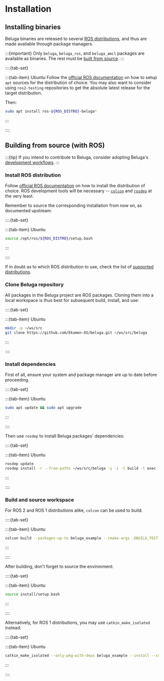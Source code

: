# Installation

## Installing binaries

Beluga binaries are released to several [ROS distributions](../index.md#support), and thus are made available through package managers.

:::{important}
Only `beluga`, `beluga_ros`, and `beluga_amcl` packages are available as binaries. The rest must be [built from source](#building-from-source-with-ros).
:::

::::{tab-set}

:::{tab-item} Ubuntu
Follow the [official ROS documentation](https://docs.ros.org) on how to setup `apt` sources for the distribution of choice. You may also want to consider using `ros2-testing` repositories to get the absolute latest release for the target distribution.

Then:

```bash
sudo apt install ros-${ROS_DISTRO}-beluga*
```
:::

::::

## Building from source (with ROS)

:::{tip}
If you intend to contribute to Beluga, consider adopting Beluga's [development workflows](https://github.com/Ekumen-OS/beluga/blob/main/DEVELOPING.md).
:::

### Install ROS distribution

Follow [official ROS documentation](https://docs.ros.org) on how to install the distribution of choice. ROS development tools will be necessary -- [`colcon`](https://colcon.readthedocs.io) and [`rosdep`](https://docs.ros.org/en/independent/api/rosdep/html) at the very least.

Remember to source the corresponding installation from now on, as documented upstream:

::::{tab-set}

:::{tab-item} Ubuntu
```bash
source /opt/ros/${ROS_DISTRO}/setup.bash
```
:::

::::

If in doubt as to which ROS distribution to use, check the list of [supported distributions](../index.md#support).

### Clone Beluga repository

All packages in the Beluga project are ROS packages. Cloning them into a local workspace is thus best for subsequent build, install, and use:

::::{tab-set}

:::{tab-item} Ubuntu
```bash
mkdir -p ~/ws/src
git clone https://github.com/Ekumen-OS/beluga.git ~/ws/src/beluga
```
:::

::::


### Install dependencies

First of all, ensure your system and package manager are up to date before proceeding.

::::{tab-set}

:::{tab-item} Ubuntu
```bash
sudo apt update && sudo apt upgrade
```
:::

::::

Then use `rosdep` to install Beluga packages' dependencies:

::::{tab-set}

:::{tab-item} Ubuntu
```bash
rosdep update
rosdep install -r --from-paths ~/ws/src/beluga -y -i -t build -t exec
```
:::

::::

### Build and source workspace

For ROS 2 and ROS 1 distributions alike, `colcon` can be used to build:

::::{tab-set}

:::{tab-item} Ubuntu
```bash
colcon build --packages-up-to beluga_example --cmake-args -DBUILD_TESTING=OFF
```
:::

::::

After building, don't forget to source the environment:

::::{tab-set}

:::{tab-item} Ubuntu
```bash
source install/setup.bash
```
:::

::::

Alternatively, for ROS 1 distributions, you may use `catkin_make_isolated` instead:

::::{tab-set}

:::{tab-item} Ubuntu
```bash
catkin_make_isolated --only-pkg-with-deps beluga_example --install --cmake-args -DBUILD_TESTING=OFF
```
:::

::::
